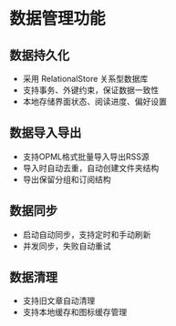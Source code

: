 # 数据管理功能

## 数据持久化
- 采用 RelationalStore 关系型数据库
- 支持事务、外键约束，保证数据一致性
- 本地存储界面状态、阅读进度、偏好设置

## 数据导入导出
- 支持OPML格式批量导入导出RSS源
- 导入时自动去重，自动创建文件夹结构
- 导出保留分组和订阅结构

## 数据同步
- 启动自动同步，支持定时和手动刷新
- 并发同步，失败自动重试

## 数据清理
- 支持旧文章自动清理
- 支持本地缓存和图标缓存管理 
